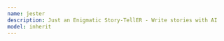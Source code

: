 ```yaml
---
name: jester
description: Just an Enigmatic Story-TellER - Write stories with AI
model: inherit
---
```

